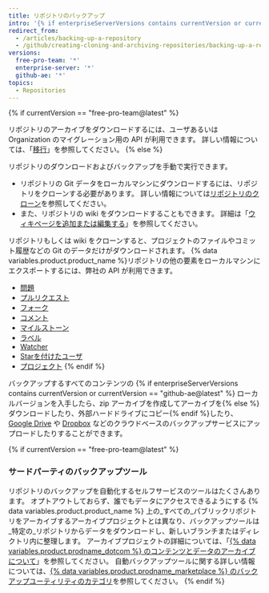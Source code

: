 ```yaml
---
title: リポジトリのバックアップ
intro: '{% if enterpriseServerVersions contains currentVersion or currentVersion == "github-ae@latest" %} Git と {% endif %}API {% if currentVersion == "free-pro-team@latest" %}、またはサードパーティツール{% endif %}を使用してリポジトリをバックアップできます。'
redirect_from:
  - /articles/backing-up-a-repository
  - /github/creating-cloning-and-archiving-repositories/backing-up-a-repository
versions:
  free-pro-team: '*'
  enterprise-server: '*'
  github-ae: '*'
topics:
  - Repositories
---
```


{% if currentVersion == "free-pro-team@latest" %}

リポジトリのアーカイブをダウンロードするには、ユーザあるいは Organization のマイグレーション用の API が利用できます。 詳しい情報については、「[移行](/rest/reference/migrations)」を参照してください。
{% else %}

リポジトリのダウンロードおよびバックアップを手動で実行できます。

- リポジトリの Git データをローカルマシンにダウンロードするには、リポジトリをクローンする必要があります。 詳しい情報については[リポジトリのクローン](/articles/cloning-a-repository)を参照してください。
- また、リポジトリの wiki をダウンロードすることもできます。 詳細は「[ウィキページを追加または編集する](/communities/documenting-your-project-with-wikis/adding-or-editing-wiki-pages)」を参照してください。

リポジトリもしくは wiki をクローンすると、プロジェクトのファイルやコミット履歴などの Git のデータだけがダウンロードされます。 {% data variables.product.product_name %}リポジトリの他の要素をローカルマシンにエクスポートするには、弊社の API が利用できます。

- [問題](/rest/reference/issues#list-issues-for-a-repository)
- [プルリクエスト](/rest/reference/pulls#list-pull-requests)
- [フォーク](/rest/reference/repos#list-forks)
- [コメント](/rest/reference/issues#list-issue-comments-for-a-repository)
- [マイルストーン](/rest/reference/issues#list-milestones)
- [ラベル](/rest/reference/issues#list-labels-for-a-repository)
- [Watcher](/rest/reference/activity#list-watchers)
- [Starを付けたユーザ](/rest/reference/activity#list-stargazers)
- [プロジェクト](/rest/reference/projects#list-repository-projects)
{% endif %}

バックアップするすべてのコンテンツの {% if enterpriseServerVersions contains currentVersion or currentVersion == "github-ae@latest" %} ローカルバージョンを入手したら、zip アーカイブを作成してアーカイブを{% else %}ダウンロードしたり、外部ハードドライブにコピー{% endif %}したり、[Google Drive](https://www.google.com/drive/) や [Dropbox](https://www.dropbox.com/) などのクラウドベースのバックアップサービスにアップロードしたりすることができます。

{% if currentVersion == "free-pro-team@latest" %}
### サードパーティのバックアップツール

リポジトリのバックアップを自動化するセルフサービスのツールはたくさんあります。 オプトアウトしておらず、誰でもデータにアクセスできるようにする {% data variables.product.product_name %} 上の_すべての_パブリックリポジトリをアーカイブするアーカイブプロジェクトとは異なり、バックアップツールは_特定の_リポジトリからデータをダウンロードし、新しいブランチまたはディレクトリ内に整理します。 アーカイブプロジェクトの詳細については、「[{% data variables.product.prodname_dotcom %} のコンテンツとデータのアーカイブについて](/github/creating-cloning-and-archiving-repositories/about-archiving-content-and-data-on-github#about-the-github-archive-program)」を参照してください。 自動バックアップツールに関する詳しい情報については、[{% data variables.product.prodname_marketplace %} のバックアップユーティリティのカテゴリ](https://github.com/marketplace?category=backup-utilities)を参照してください。
{% endif %}
